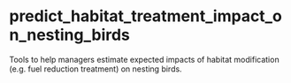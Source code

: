 # predict_habitat_treatment_impact_on_nesting_birds
Tools to help managers estimate expected impacts of habitat modification (e.g. fuel reduction treatment) on nesting birds.

